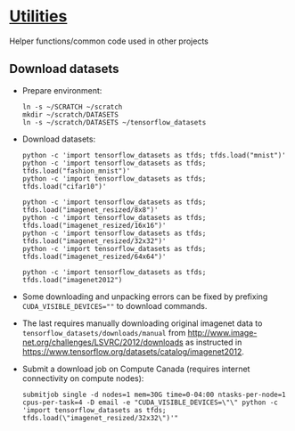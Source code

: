 # [Utilities](https://github.com/thadikari/utilities)

Helper functions/common code used in other projects

## Download datasets

* Prepare environment:
  ```
  ln -s ~/SCRATCH ~/scratch
  mkdir ~/scratch/DATASETS
  ln -s ~/scratch/DATASETS ~/tensorflow_datasets
  ```

* Download datasets:
  ```
  python -c 'import tensorflow_datasets as tfds; tfds.load("mnist")'
  python -c 'import tensorflow_datasets as tfds; tfds.load("fashion_mnist")'
  python -c 'import tensorflow_datasets as tfds; tfds.load("cifar10")'

  python -c 'import tensorflow_datasets as tfds; tfds.load("imagenet_resized/8x8")'
  python -c 'import tensorflow_datasets as tfds; tfds.load("imagenet_resized/16x16")'
  python -c 'import tensorflow_datasets as tfds; tfds.load("imagenet_resized/32x32")'
  python -c 'import tensorflow_datasets as tfds; tfds.load("imagenet_resized/64x64")'

  python -c 'import tensorflow_datasets as tfds; tfds.load("imagenet2012")
  ```

* Some downloading and unpacking errors can be fixed by prefixing `CUDA_VISIBLE_DEVICES=""` to download commands.

* The last requires manually downloading original imagenet data to `tensorflow_datasets/downloads/manual` from http://www.image-net.org/challenges/LSVRC/2012/downloads as instructed in https://www.tensorflow.org/datasets/catalog/imagenet2012. 

* Submit a download job on Compute Canada (requires internet connectivity on compute nodes):

  `submitjob single -d nodes=1 mem=30G time=0-04:00 ntasks-per-node=1 cpus-per-task=4 -D email -e "CUDA_VISIBLE_DEVICES=\"\" python -c 'import tensorflow_datasets as tfds; tfds.load(\"imagenet_resized/32x32\")'"`
